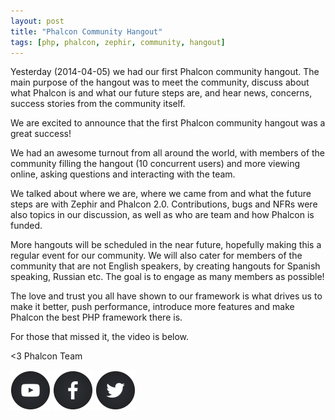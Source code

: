 ```yaml
---
layout: post
title: "Phalcon Community Hangout"
tags: [php, phalcon, zephir, community, hangout]
---
```


Yesterday (2014-04-05) we had our first Phalcon community hangout. The main purpose of the hangout was to meet the community, discuss about what Phalcon is and what our future steps are, and hear news, concerns, success stories from the community itself.

We are excited to announce that the first Phalcon community hangout was a great success!

We had an awesome turnout from all around the world, with members of the community filling the hangout (10 concurrent users) and more viewing online, asking questions and interacting with the team.

We talked about where we are, where we came from and what the future steps are with Zephir and Phalcon 2.0. Contributions, bugs and NFRs were also topics in our discussion, as well as who are team and how Phalcon is funded.

More hangouts will be scheduled in the near future, hopefully making this a regular event for our community. We will also cater for members of the community that are not English speakers, by creating hangouts for Spanish speaking, Russian etc. The goal is to engage as many members as possible!

The love and trust you all have shown to our framework is what drives us to make it better, push performance, introduce more features and make Phalcon the best PHP framework there is. 

For those that missed it, the video is below.


<3 Phalcon Team

[![image](/assets/files/2014-04-06-youtube.png)](https://www.youtube.com/user/PhalconPHP)
[![image](/assets/files/2014-04-06-facebook.png)](http://www.facebook.com/pages/Phalcon/134230726685897)
[![image](/assets/files/2014-04-06-twitter.png)](https://twitter.com/phalconphp)
